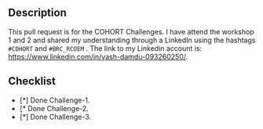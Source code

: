 ## Description

This pull request is for the COHORT Challenges. I have attend the workshop 1 and 2 and shared my understanding through a LinkedIn using the hashtags `#COHORT` and `#BRC_RCOEM`
. The link to my Linkedin account is: https://www.linkedin.com/in/yash-damdu-093260250/.

## Checklist

- [*] Done Challenge-1.
- [* Done Challenge-2.
- [*] Done Challenge-3.
